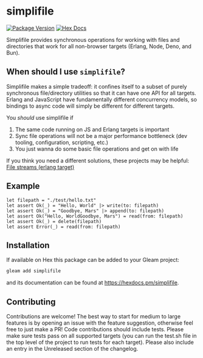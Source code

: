 # simplifile

[![Package Version](https://img.shields.io/hexpm/v/simplifile)](https://hex.pm/packages/simplifile)
[![Hex Docs](https://img.shields.io/badge/hex-docs-ffaff3)](https://hexdocs.pm/simplifile/)

Simplifile provides synchronous operations for working with files and directories that work for all 
non-browser targets (Erlang, Node, Deno, and Bun). 

## When should I use `simplifile`?

Simplifile makes a simple tradeoff: it confines itself to a subset of purely synchronous file/directory utilities 
so that it can have one API for all targets. Erlang and JavaScript have fundamentally different concurrency
models, so bindings to async code will simply be different for different targets.

You *should* use simplifile if 
1. The same code running on JS and Erlang targets is important
2. Sync file operations will not be a major performance bottleneck (dev tooling, configuration, scripting, etc.)
3. You just wanna do some basic file operations and get on with life

If you think you need a different solutions, these projects may be helpful:
[File streams (erlang target)](https://github.com/richard-viney/file_streams)

## Example
```gleam
let filepath = "./test/hello.txt"
let assert Ok(_) = "Hello, World" |> write(to: filepath)
let assert Ok(_) = "Goodbye, Mars" |> append(to: filepath)
let assert Ok("Hello, WorldGoodbye, Mars") = read(from: filepath)
let assert Ok(_) = delete(filepath)
let assert Error(_) = read(from: filepath)
```

## Installation

If available on Hex this package can be added to your Gleam project:

```sh
gleam add simplifile
```

and its documentation can be found at <https://hexdocs.pm/simplifile>.

## Contributing

Contributions are welcome! The best way to start for medium to large features is by opening an issue with
the feature suggestion, otherwise feel free to just make a PR!
Code contributions should include tests. Please make sure tests pass on all supported targets
(you can run the test.sh file in the top level of the project to run tests for each target).
Please also include an entry in the Unreleased section of the changelog.
